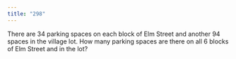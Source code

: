 ```yaml
---
title: "298"
---
```

There are 34 parking spaces on each block of Elm Street and another 94 spaces in the village lot. How many parking spaces are there on all 6 blocks of Elm Street and in the lot?

